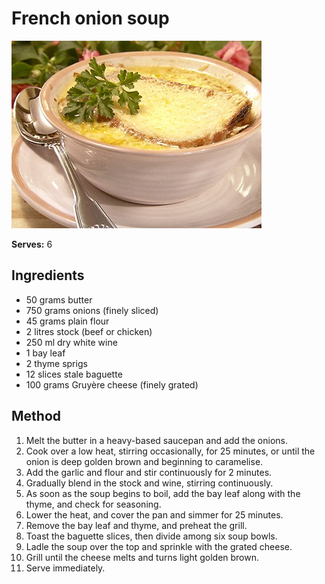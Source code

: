 # French onion soup

![French onion soup](resources/french-onion-soup.jpg)

**Serves:** 6

## Ingredients
- 50 grams butter
- 750 grams onions (finely sliced)
- 45 grams plain flour
- 2 litres stock (beef or chicken)
- 250 ml dry white wine
- 1 bay leaf
- 2 thyme sprigs
- 12 slices stale baguette
- 100 grams Gruyère cheese (finely grated)

## Method
1. Melt the butter in a heavy-based saucepan and add the onions.
1. Cook over a low heat, stirring occasionally, for 25 minutes, or until the onion is deep golden brown and beginning to caramelise.
1. Add the garlic and flour and stir continuously for 2 minutes.
1. Gradually blend in the stock and wine, stirring continuously.
1. As soon as the soup begins to boil, add the bay leaf along with the thyme, and check for seasoning.
1. Lower the heat, and cover the pan and simmer for 25 minutes.
1. Remove the bay leaf and thyme, and preheat the grill.
1. Toast the baguette slices, then divide among six soup bowls.
1. Ladle the soup over the top and sprinkle with the grated cheese.
1. Grill until the cheese melts and turns light golden brown.
1. Serve immediately.